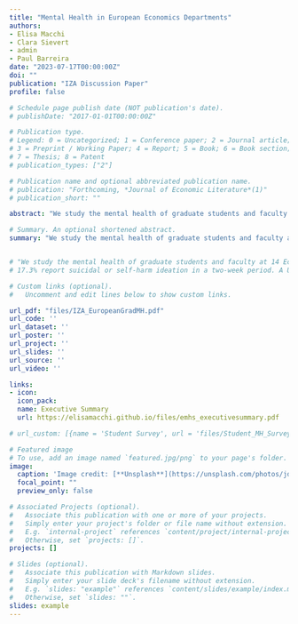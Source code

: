 ```yaml
---
title: "Mental Health in European Economics Departments"
authors:
- Elisa Macchi
- Clara Sievert 
- admin
- Paul Barreira
date: "2023-07-17T00:00:00Z"
doi: ""
publication: "IZA Discussion Paper"
profile: false

# Schedule page publish date (NOT publication's date).
# publishDate: "2017-01-01T00:00:00Z"

# Publication type.
# Legend: 0 = Uncategorized; 1 = Conference paper; 2 = Journal article;
# 3 = Preprint / Working Paper; 4 = Report; 5 = Book; 6 = Book section;
# 7 = Thesis; 8 = Patent
# publication_types: ["2"]

# Publication name and optional abbreviated publication name.
# publication: "Forthcoming, *Journal of Economic Literature*(1)"
# publication_short: ""

abstract: "We study the mental health of graduate students and faculty at 14 Economics departments in Europe. Using clinically validated surveys sent out in the fall of 2021, we find that 34.7% of graduate students experience moderate to severe symptoms of depression or anxiety and 17.3% report suicidal or self-harm ideation in a two-week period. Only 19.2% of students with significant symptoms are in treatment. 15.8% of faculty members experience moderate to severe depression or anxiety symptoms, with prevalence higher among non-tenure track (42.9%) and tenure track (31.4%) faculty than tenured (9.6%) faculty. We estimate that the COVID-19 pandemic accounts for about 74% of the higher prevalence of depression symptoms and 30% of the higher prevalence of anxiety symptoms in our European sample relative to a 2017 U.S. sample of economics graduate students. We also document issues in the work environment, including a high incidence of sexual harassment, and make recommendations for improvement."

# Summary. An optional shortened abstract.
summary: "We study the mental health of graduate students and faculty at 14 Economics departments in Europe. Using clinically validated surveys sent out in the fall of 2021, we find that 34.7% of graduate students experience moderate to severe symptoms of depression or anxiety and 17.3% report suicidal or self-harm ideation in a two-week period. Only 19.2% of students with significant symptoms are in treatment. 15.8% of faculty members experience moderate to severe depression or anxiety symptoms, with prevalence higher among non-tenure track (42.9%) and tenure track (31.4%) faculty than tenured (9.6%) faculty. We estimate that the COVID-19 pandemic accounts for about 74% of the higher prevalence of depression symptoms and 30% of the higher prevalence of anxiety symptoms in our European sample relative to a 2017 U.S. sample of economics graduate students. We also document issues in the work environment, including a high incidence of sexual harassment, and make recommendations for improvement."


# "We study the mental health of graduate students and faculty at 14 Economics PhD programs in Europe. Using clinically validated surveys sent out in the fall of 2021, the second year of the COVID-19 pandemic, we find that 34.7% of graduate students experience moderate to severe symptoms of depression or anxiety and
# 17.3% report suicidal or self-harm ideation in a two-week period. A U.S. study done in 2017 across 8 top-ranked departments found the prevalence rates to be 24.8% and 11.3%, respectively. Only 19.2% of students with significant symptoms are in treatment, compared to 25.2% of students in the U.S. study. Among faculty, 15.8% experience moderate to severe depression or anxiety symptoms (31.4% among untenured, tenure-track faculty)."

# Custom links (optional).
#   Uncomment and edit lines below to show custom links.

url_pdf: "files/IZA_EuropeanGradMH.pdf"
url_code: '' 
url_dataset: ''
url_poster: ''
url_project: ''
url_slides: ''
url_source: ''
url_video: ''

links: 
- icon:
  icon_pack:
  name: Executive Summary
  url: https://elisamacchi.github.io/files/emhs_executivesummary.pdf

# url_custom: [{name = 'Student Survey', url = 'files/Student_MH_Survey.pdf'}]

# Featured image
# To use, add an image named `featured.jpg/png` to your page's folder. 
image:
  caption: 'Image credit: [**Unsplash**](https://unsplash.com/photos/jdD8gXaTZsc)'
  focal_point: ""
  preview_only: false

# Associated Projects (optional).
#   Associate this publication with one or more of your projects.
#   Simply enter your project's folder or file name without extension.
#   E.g. `internal-project` references `content/project/internal-project/index.md`.
#   Otherwise, set `projects: []`.
projects: []

# Slides (optional).
#   Associate this publication with Markdown slides.
#   Simply enter your slide deck's filename without extension.
#   E.g. `slides: "example"` references `content/slides/example/index.md`.
#   Otherwise, set `slides: ""`.
slides: example
---
```

